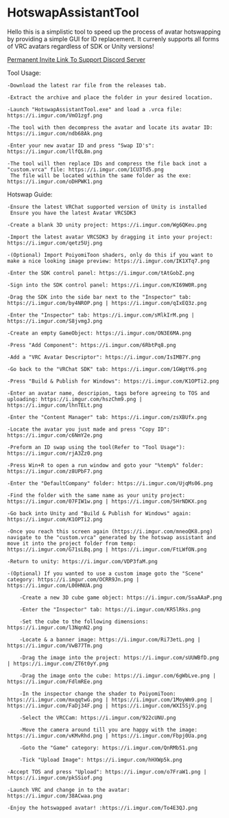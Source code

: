 # HotswapAssistantTool
Hello this is a simplistic tool to speed up the process of avatar hotswapping by providing a simple GUI for ID replacement. It currenly supports all forms of VRC avatars regardless of SDK or Unity versions!

[Permanent Invite Link To Support Discord Server](https://discord.gg/dhSdMsfgWe)

Tool Usage:
    
    -Download the latest rar file from the releases tab.

    -Extract the archive and place the folder in your desired location.

    -Launch "HotswapAssistantTool.exe" and load a .vrca file: https://i.imgur.com/VmO1zgf.png

    -The tool with then decompress the avatar and locate its avatar ID: https://i.imgur.com/ndb68Ak.png

    -Enter your new avatar ID and press "Swap ID's": https://i.imgur.com/llfQL8m.png

    -The tool will then replace IDs and compress the file back inot a "custom.vrca" file: https://i.imgur.com/1CU3Td5.png
     The file will be located within the same folder as the exe: https://i.imgur.com/oDHPWK1.png

Hotswap Guide:

    -Ensure the latest VRChat supported version of Unity is installed
     Ensure you have the latest Avatar VRCSDK3

    -Create a blank 3D unity project: https://i.imgur.com/Wg6QKeu.png

    -Import the latest avatar VRCSDK3 by dragging it into your project: https://i.imgur.com/qetz5Uj.png

    -(Optional) Import PoiyomiToon shaders, only do this if you want to make a nice looking image preview: https://i.imgur.com/IK1XTq7.png

    -Enter the SDK control panel: https://i.imgur.com/tAtGobZ.png

    -Sign into the SDK control panel: https://i.imgur.com/KI69W0R.png

    -Drag the SDK into the side bar next to the "Inspector" tab: https://i.imgur.com/by4NROP.png | https://i.imgur.com/qIxEQ3z.png

    -Enter the "Inspector" tab: https://i.imgur.com/sMlkIrM.png | https://i.imgur.com/S8jvmgJ.png

    -Create an empty GameObject: https://i.imgur.com/ON3E6MA.png

    -Press "Add Component": https://i.imgur.com/6RbtPq8.png

    -Add a "VRC Avatar Descriptor": https://i.imgur.com/IsIMB7Y.png

    -Go back to the "VRChat SDK" tab: https://i.imgur.com/1GWgtY6.png

    -Press "Build & Publish for Windows": https://i.imgur.com/K1OPTi2.png

    -Enter an avatar name, descripion, tags before agreeing to TOS and uploading: https://i.imgur.com/hszChm9.png | https://i.imgur.com/lhnTELt.png

    -Enter the "Content Manager" tab: https://i.imgur.com/zsXBUfx.png

    -Locate the avatar you just made and press "Copy ID": https://i.imgur.com/c6NmY2e.png

    -Preform an ID swap using the tool(Refer to "Tool Usage"): https://i.imgur.com/rjA3Zz0.png

    -Press Win+R to open a run window and goto your "%temp%" folder: https://i.imgur.com/z8UPbF7.png

    -Enter the "DefaultCompany" folder: https://i.imgur.com/UjqMs06.png

    -Find the folder with the same name as your unity project: https://i.imgur.com/07FIW1w.png | https://i.imgur.com/5HrNDKX.png

    -Go back into Unity and "Build & Publish for Windows" again: https://i.imgur.com/K1OPTi2.png

    -Once you reach this screen again (https://i.imgur.com/mneoQK8.png) navigate to the "custom.vrca" generated by the hotswap assistant and move it into the project folder from temp: https://i.imgur.com/G71sLBq.png | https://i.imgur.com/FtLWfON.png

    -Return to unity: https://i.imgur.com/VDP3faM.png

    -(Optional) If you wanted to use a custom image goto the "Scene" category: https://i.imgur.com/OCRR9Jn.png | https://i.imgur.com/L00HNUA.png

        -Create a new 3D cube game object: https://i.imgur.com/SsaAAaP.png

        -Enter the "Inspector" tab: https://i.imgur.com/KR5lRks.png

        -Set the cube to the following dimensions: https://i.imgur.com/l3NqnN2.png

        -Locate & a banner image: https://i.imgur.com/Ri73etL.png | https://i.imgur.com/VwB77Tm.png

        -Drag the image into the project: https://i.imgur.com/sUUWBfD.png | https://i.imgur.com/ZT6t0yY.png

        -Drag the image onto the cube: https://i.imgur.com/6gWbLve.png | https://i.imgur.com/FdlmREe.png

        -In the inspector change the shader to PoiyomiToon: https://i.imgur.com/mxqqtwG.png | https://i.imgur.com/1MoyWm9.png | https://i.imgur.com/FaDj34F.png | https://i.imgur.com/WXI5SjV.png

        -Select the VRCCam: https://i.imgur.com/922cUNU.png

        -Move the camera around till you are happy with the image: https://i.imgur.com/vKMvRhd.png | https://i.imgur.com/Fbpj0Ua.png

        -Goto the "Game" category: https://i.imgur.com/QnRMb51.png

        -Tick "Upload Image": https://i.imgur.com/hHXWp5k.png

    -Accept TOS and press "Upload": https://i.imgur.com/o7FraW1.png | https://i.imgur.com/pkSSiof.png

    -Launch VRC and change in to the avatar: https://i.imgur.com/38ACwaa.png

    -Enjoy the hotswapped avatar! :https://i.imgur.com/To4E3QJ.png